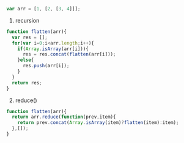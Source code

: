 ```javascript
var arr = [1, [2, [3, 4]]];
```
1. recursion

```javascript
function flatten(arr){
  var res = [];
  for(var i=0;i<arr.length;i++){
    if(Array.isArray(arr[i])){
      res = res.concat(flatten(arr[i]));
    }else{
      res.push(arr[i]);
    }
  }
  return res;
}
```

2. reduce()
```javascript
function flatten(arr){
  return arr.reduce(function(prev,item){
    return prev.concat(Array.isArray(item)?flatten(item):item);
  },[]);
}
```
